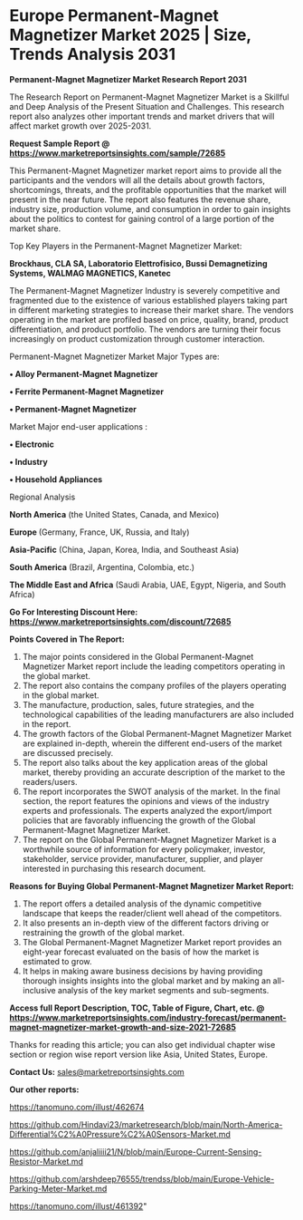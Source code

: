 # Europe Permanent-Magnet Magnetizer Market 2025 | Size, Trends Analysis 2031

<strong>Permanent-Magnet Magnetizer Market Research Report 2031</strong>

The Research Report on Permanent-Magnet Magnetizer Market is a Skillful and Deep Analysis of the Present Situation and Challenges. This research report also analyzes other important trends and market drivers that will affect market growth over 2025-2031.

<strong>Request Sample Report @ <a href=https://www.marketreportsinsights.com/sample/72685>https://www.marketreportsinsights.com/sample/72685</a></strong>

This Permanent-Magnet Magnetizer market report aims to provide all the participants and the vendors will all the details about growth factors, shortcomings, threats, and the profitable opportunities that the market will present in the near future. The report also features the revenue share, industry size, production volume, and consumption in order to gain insights about the politics to contest for gaining control of a large portion of the market share.

Top Key Players in the Permanent-Magnet Magnetizer Market:

<strong>Brockhaus, CLA SA, Laboratorio Elettrofisico, Bussi Demagnetizing Systems, WALMAG MAGNETICS, Kanetec</strong>

The Permanent-Magnet Magnetizer Industry is severely competitive and fragmented due to the existence of various established players taking part in different marketing strategies to increase their market share. The vendors operating in the market are profiled based on price, quality, brand, product differentiation, and product portfolio. The vendors are turning their focus increasingly on product customization through customer interaction.

Permanent-Magnet Magnetizer Market Major Types are:

<strong>• Alloy Permanent-Magnet Magnetizer

• Ferrite Permanent-Magnet Magnetizer

• Permanent-Magnet Magnetizer</strong>

Market Major end-user applications :

<strong>• Electronic

• Industry

• Household Appliances</strong>

Regional Analysis

</u><strong><b>North America</b></strong> (the United States, Canada, and Mexico)

<strong><b>Europe </b></strong>(Germany, France, UK, Russia, and Italy)

<strong><b>Asia-Pacific</b></strong> (China, Japan, Korea, India, and Southeast Asia)

<strong><b>South America</b></strong> (Brazil, Argentina, Colombia, etc.)

<strong><b>The Middle East and Africa</b></strong> (Saudi Arabia, UAE, Egypt, Nigeria, and South Africa)

<strong>Go For Interesting Discount Here: <a href=https://www.marketreportsinsights.com/discount/72685>https://www.marketreportsinsights.com/discount/72685</a></strong>

<strong>Points Covered in The Report:</strong>
<ol>
  <li>The major points considered in the Global Permanent-Magnet Magnetizer Market report include the leading competitors operating in the global market.</li>
  <li>The report also contains the company profiles of the players operating in the global market.</li>
  <li>The manufacture, production, sales, future strategies, and the technological capabilities of the leading manufacturers are also included in the report.</li>
  <li>The growth factors of the Global Permanent-Magnet Magnetizer Market are explained in-depth, wherein the different end-users of the market are discussed precisely.</li>
  <li>The report also talks about the key application areas of the global market, thereby providing an accurate description of the market to the readers/users.</li>
  <li>The report incorporates the SWOT analysis of the market. In the final section, the report features the opinions and views of the industry experts and professionals. The experts analyzed the export/import policies that are favorably influencing the growth of the Global Permanent-Magnet Magnetizer Market.</li>
  <li>The report on the Global Permanent-Magnet Magnetizer Market is a worthwhile source of information for every policymaker, investor, stakeholder, service provider, manufacturer, supplier, and player interested in purchasing this research document.</li>
</ol>
<strong>Reasons for Buying Global Permanent-Magnet Magnetizer Market Report:</strong>

<ol>
  <li>The report offers a detailed analysis of the dynamic competitive landscape that keeps the reader/client well ahead of the competitors.</li>
  <li>It also presents an in-depth view of the different factors driving or restraining the growth of the global market.</li>
  <li>The Global Permanent-Magnet Magnetizer Market report provides an eight-year forecast evaluated on the basis of how the market is estimated to grow.</li>
  <li>It helps in making aware business decisions by having providing thorough insights insights into the global market and by making an all-inclusive analysis of the key market segments and sub-segments.</li>
</ol>
<strong>Access full Report Description, TOC, Table of Figure, Chart, etc. @ <a href=https://www.marketreportsinsights.com/industry-forecast/permanent-magnet-magnetizer-market-growth-and-size-2021-72685>https://www.marketreportsinsights.com/industry-forecast/permanent-magnet-magnetizer-market-growth-and-size-2021-72685</a></strong>


Thanks for reading this article; you can also get individual chapter wise section or region wise report version like Asia, United States, Europe.

<strong>Contact Us:</strong>
sales@marketreportsinsights.com

<strong>Our other reports:</strong>

<a href=https://tanomuno.com/illust/462674>https://tanomuno.com/illust/462674</a>

<a href=https://github.com/Hindavi23/marketresearch/blob/main/North-America-Differential%C2%A0Pressure%C2%A0Sensors-Market.md>https://github.com/Hindavi23/marketresearch/blob/main/North-America-Differential%C2%A0Pressure%C2%A0Sensors-Market.md</a>

<a href=https://github.com/anjaliiii21/N/blob/main/Europe-Current-Sensing-Resistor-Market.md>https://github.com/anjaliiii21/N/blob/main/Europe-Current-Sensing-Resistor-Market.md</a>

<a href=https://github.com/arshdeep76555/trendss/blob/main/Europe-Vehicle-Parking-Meter-Market.md>https://github.com/arshdeep76555/trendss/blob/main/Europe-Vehicle-Parking-Meter-Market.md</a>

<a href=https://tanomuno.com/illust/461392>https://tanomuno.com/illust/461392</a>"
